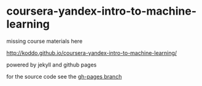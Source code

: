 # coursera-yandex-intro-to-machine-learning
missing course materials here

http://koddo.github.io/coursera-yandex-intro-to-machine-learning/

powered by jekyll and github pages

for the source code see the [gh-pages branch](https://github.com/koddo/coursera-yandex-intro-to-machine-learning/tree/gh-pages)

